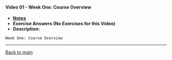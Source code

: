 #### Video 01 - Week One: Course Overview

- **[Notes](notes.md)**
- **Exercise Answers (No Exercises for this Video)**
- **Description:**

```
Week One: Course Overview
```

---
 
[Back to main](https://github.com/rot0xd/Coursera/blob/master/Cryptography/I/README.md)

